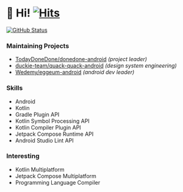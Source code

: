 # 👋 Hi! [![Hits](https://hits.seeyoufarm.com/api/count/incr/badge.svg?url=https%3A%2F%2Fgithub.com%2Fjisungbin%2Fjisungbin&count_bg=%2396D667&title_bg=%23555555&icon=ghostery.svg&icon_color=%23FFFFFF&title=see+my+profile&edge_flat=false)](https://github.com/jisungbin/fashion-guide)

<a href="https://github.com/jisungbin"><img alt="GitHub Status" src="https://github-readme-stats.vercel.app/api?username=jisungbin&hide=contribs&show_icons=true&include_all_commits=true&count_private=true"/></a>

### Maintaining Projects

- [TodayDoneDone/donedone-android](https://github.com/TodayDoneDone/donedone-android) *(project leader)*
- [duckie-team/quack-quack-android](https://github.com/duckie-team/quack-quack-android) *(design system engineering)*
- [Wedemy/eggeum-android](https://github.com/Wedemy/eggeum-android) *(android dev leader)*

### Skills

- Android
- Kotlin
- Gradle Plugin API
- Kotlin Symbol Processing API
- Kotlin Compiler Plugin API
- Jetpack Compose Runtime API
- Android Studio Lint API

### Interesting

- Kotlin Multiplatform
- Jetpack Compose Multiplatform
- Programming Language Compiler
